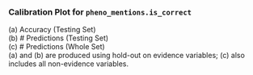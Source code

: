 

### Calibration Plot for `pheno_mentions.is_correct`

<div class="row text-center">
<div class="col-sm-4">
<!-- accuracy -->
(a) Accuracy (Testing Set)
<chart
    data-file="calibration"
    type="scatter"
    x-axis="probability"
    x-label="Probability"
    y-axis="accuracy"
    y-label="Accuracy"
    highcharts-options="{
        yAxis: { min: 0, max: 1 },
        xAxis: { min: 0, max: 1 },
        legend: { enabled: false },
        plotOptions: {
            scatter: {
                lineWidth: 1,
                color: '#f00'
            }
        },
        series: [{
            type: 'scatter',
            data: [ [0,0], [1,1] ],
            lineWidth: 1,
            color: '#00c',
            dashStyle: 'ShortDash'
        }]
    }"
></chart>
</div>

<div class="col-sm-4">
<!-- #predictions histogram (test set) -->
(b) # Predictions (Testing Set)
<chart
    data-file="calibration"
    type="bar"
    x-axis="probability"
    x-label="Probability"
    y-axis="num_predictions_test"
    y-label="#Predictions"
></chart>
</div>

<div class="col-sm-4">
<!-- #predictions histogram (whole set) -->
(c) # Predictions (Whole Set)
<chart
    data-file="calibration"
    type="bar"
    x-axis="probability"
    x-label="Probability"
    y-axis="num_predictions_whole"
    y-label="#Predictions"
></chart>
</div>

</div>

<div class="text-center">
(a) and (b) are produced using hold-out on evidence variables; (c) also includes all non-evidence variables.
</div>
